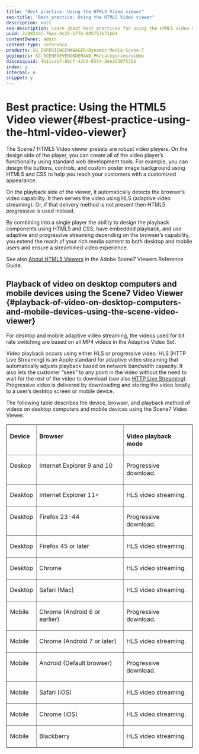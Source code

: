 ```yaml
---
title: "Best practice: Using the HTML5 Video viewer"
seo-title: "Best practice: Using the HTML5 Video viewer"
description: null
seo-description: Learn about best practices for using the HTML5 video viewer.
uuid: 3c8924dc-7bea-4c25-b77b-005f57b71b64
contentOwner: admin
content-type: reference
products: SG_EXPERIENCEMANAGER/Dynamic-Media-Scene-7
geptopics: SG_SCENESEVENONDEMAND_PK/categories/video
discoiquuid: 4b11cab7-88cf-42dd-8554-2eea530753bb
index: y
internal: n
snippet: y
---
```


# Best practice: Using the HTML5 Video viewer{#best-practice-using-the-html-video-viewer}

The Scene7 HTML5 Video viewer presets are robust video players. On the design side of the player, you can create all of the video player’s functionality using standard web development tools. For example, you can design the buttons, controls, and custom poster image background using HTML5 and CSS to help you reach your customers with a customized appearance.

On the playback side of the viewer, it automatically detects the browser’s video capability. It then serves the video using HLS (adaptive video streaming). Or, if that delivery method is not present then HTML5 progressive is used instead.

By combining into a single player the ability to design the playback components using HTML5 and CSS, have embedded playback, and use adaptive and progressive streaming depending on the browser’s capability, you extend the reach of your rich media content to both desktop and mobile users and ensure a streamlined video experience.

See also [About HTML5 Viewers](https://marketing.adobe.com/resources/help/en_US/s7/viewers_ref/c_html5_viewers_about.html) in the Adobe Scene7 Viewers Reference Guide.

## Playback of video on desktop computers and mobile devices using the Scene7 Video Viewer {#playback-of-video-on-desktop-computers-and-mobile-devices-using-the-scene-video-viewer}

For desktop and mobile adaptive video streaming, the videos used for bit rate switching are based on all MP4 videos in the Adaptive Video Set.

Video playback occurs using either HLS or progressive video. HLS (HTTP Live Streaming) is an Apple standard for adaptive video streaming that automatically adjusts playback based on network bandwidth capacity. It also lets the customer “seek” to any point in the video without the need to wait for the rest of the video to download (see also [HTTP Live Streaming](#UnresolvedLink-https://developer.apple.com/streaming/)). Progressive video is delivered by downloading and storing the video locally to a user’s desktop screen or mobile device.

The following table describes the device, browser, and playback method of videos on desktop computers and mobile devices using the Scene7 Video Viewer.

<table border="1" cellpadding="4" cellspacing="0" frame="border" rules="all" summary="">
 <thead align="left">
  <tr>
   <th class="cellrowborder" id="d19e22507" valign="top" width="NaN%"><p>Device</p></th> 
   <th class="cellrowborder" id="d19e22510" valign="top" width="NaN%"><p>Browser</p></th> 
   <th class="cellrowborder" id="d19e22513" valign="top" width="NaN%"><p>Video playback mode</p></th> 
  </tr> 
 </thead> 
 <tbody>
  <tr>
   <td class="cellrowborder" headers="d19e22507 " valign="top" width="NaN%"><p>Deskop</p></td> 
   <td class="cellrowborder" headers="d19e22510 " valign="top" width="NaN%"><p>Internet Explorer 9 and 10</p></td> 
   <td class="cellrowborder" headers="d19e22513 " valign="top" width="NaN%"><p>Progressive download.</p></td> 
  </tr> 
  <tr>
   <td class="cellrowborder" headers="d19e22507 " valign="top" width="NaN%"><p>Desktop</p></td> 
   <td class="cellrowborder" headers="d19e22510 " valign="top" width="NaN%"><p>Internet Explorer 11+</p></td> 
   <td class="cellrowborder" headers="d19e22513 " valign="top" width="NaN%"><p>HLS video streaming.</p></td> 
  </tr> 
  <tr>
   <td class="cellrowborder" headers="d19e22507 " valign="top" width="NaN%"><p>Desktop</p></td> 
   <td class="cellrowborder" headers="d19e22510 " valign="top" width="NaN%"><p>Firefox 23-44</p></td> 
   <td class="cellrowborder" headers="d19e22513 " valign="top" width="NaN%"><p>Progressive download.</p></td> 
  </tr> 
  <tr>
   <td class="cellrowborder" headers="d19e22507 " valign="top" width="NaN%"><p>Desktop</p></td> 
   <td class="cellrowborder" headers="d19e22510 " valign="top" width="NaN%"><p>Firefox 45 or later</p></td> 
   <td class="cellrowborder" headers="d19e22513 " valign="top" width="NaN%"><p>HLS video streaming.</p></td> 
  </tr> 
  <tr>
   <td class="cellrowborder" headers="d19e22507 " valign="top" width="NaN%"><p>Desktop</p></td> 
   <td class="cellrowborder" headers="d19e22510 " valign="top" width="NaN%"><p>Chrome</p></td> 
   <td class="cellrowborder" headers="d19e22513 " valign="top" width="NaN%"><p>HLS video streaming.</p></td> 
  </tr> 
  <tr>
   <td class="cellrowborder" headers="d19e22507 " valign="top" width="NaN%"><p>Desktop</p></td> 
   <td class="cellrowborder" headers="d19e22510 " valign="top" width="NaN%"><p>Safari (Mac)</p></td> 
   <td class="cellrowborder" headers="d19e22513 " valign="top" width="NaN%"><p>HLS video streaming.</p></td> 
  </tr> 
  <tr>
   <td class="cellrowborder" headers="d19e22507 " valign="top" width="NaN%"><p>Mobile</p></td> 
   <td class="cellrowborder" headers="d19e22510 " valign="top" width="NaN%"><p>Chrome (Android 6 or earlier)</p></td> 
   <td class="cellrowborder" headers="d19e22513 " valign="top" width="NaN%"><p>Progressive download.</p></td> 
  </tr> 
  <tr>
   <td class="cellrowborder" headers="d19e22507 " valign="top" width="NaN%"><p>Mobile</p></td> 
   <td class="cellrowborder" headers="d19e22510 " valign="top" width="NaN%"><p>Chrome (Android 7 or later)</p></td> 
   <td class="cellrowborder" headers="d19e22513 " valign="top" width="NaN%"><p>HLS video streaming.</p></td> 
  </tr> 
  <tr>
   <td class="cellrowborder" headers="d19e22507 " valign="top" width="NaN%"><p>Mobile</p></td> 
   <td class="cellrowborder" headers="d19e22510 " valign="top" width="NaN%"><p>Android (Default browser)</p></td> 
   <td class="cellrowborder" headers="d19e22513 " valign="top" width="NaN%"><p>Progressive download.</p></td> 
  </tr> 
  <tr>
   <td class="cellrowborder" headers="d19e22507 " valign="top" width="NaN%"><p>Mobile</p></td> 
   <td class="cellrowborder" headers="d19e22510 " valign="top" width="NaN%"><p>Safari (iOS)</p></td> 
   <td class="cellrowborder" headers="d19e22513 " valign="top" width="NaN%"><p>HLS video streaming.</p></td> 
  </tr> 
  <tr>
   <td class="cellrowborder" headers="d19e22507 " valign="top" width="NaN%"><p>Mobile</p></td> 
   <td class="cellrowborder" headers="d19e22510 " valign="top" width="NaN%"><p>Chrome (iOS)</p></td> 
   <td class="cellrowborder" headers="d19e22513 " valign="top" width="NaN%"><p>HLS video streaming.</p></td> 
  </tr> 
  <tr>
   <td class="cellrowborder" headers="d19e22507 " valign="top" width="NaN%"><p>Mobile</p></td> 
   <td class="cellrowborder" headers="d19e22510 " valign="top" width="NaN%"><p>Blackberry</p></td> 
   <td class="cellrowborder" headers="d19e22513 " valign="top" width="NaN%"><p>HLS video streaming.</p></td> 
  </tr> 
 </tbody> 
</table>

